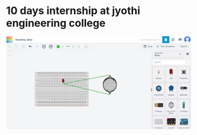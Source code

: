 # 10 days internship at jyothi engineering college
![no photo](https://github.com/shanibmuhammd/shanib/blob/main/tinkercard1.png)
